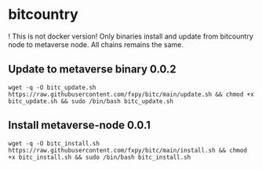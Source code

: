 # bitcountry

! This is not docker version! Only binaries install and update from bitcountry node to metaverse node. All chains remains the same.

## Update to metaverse binary 0.0.2

```
wget -q -O bitc_update.sh https://raw.githubusercontent.com/fxpy/bitc/main/update.sh && chmod +x bitc_update.sh && sudo /bin/bash bitc_update.sh
```

## Install metaverse-node 0.0.1

```
wget -q -O bitc_install.sh https://raw.githubusercontent.com/fxpy/bitc/main/install.sh && chmod +x bitc_install.sh && sudo /bin/bash bitc_install.sh
```
